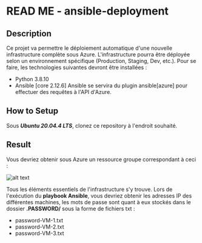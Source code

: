 # READ ME - ansible-deployment

## Description 
Ce projet va permettre le déploiement automatique d'une nouvelle infrastructure complète sous Azure. L'infrastructure pourra être déployée selon un environnement spécifique (Production, Staging, Dev, etc.).
Pour se faire, les technologies suivantes devront être installées : 
* Python 3.8.10
* Ansible [core 2.12.6]
Ansible se servira du plugin ansible[azure] pour effectuer des requêtes à l'API d'Azure.

## How to Setup
Sous ***Ubuntu 20.04.4 LTS***, clonez ce repository à l'endroit souhaité. 



## Result 
Vous devriez obtenir sous Azure un ressource groupe correspondant à ceci :

![alt text](https://i.postimg.cc/d1kHgVJQ/Azure-Ansible.png)

Tous les éléments essentiels de l'infrastructure s'y trouve. 
Lors de l'exécution du **playbook Ansible**, vous devriez obtenir les adresses IP des différentes machines, les mots de passe sont quant à eux stockés dans le dossier **.PASSWORD/** sous la forme de fichiers txt : 
* password-VM-1.txt
* password-VM-2.txt
* password-VM-3.txt
